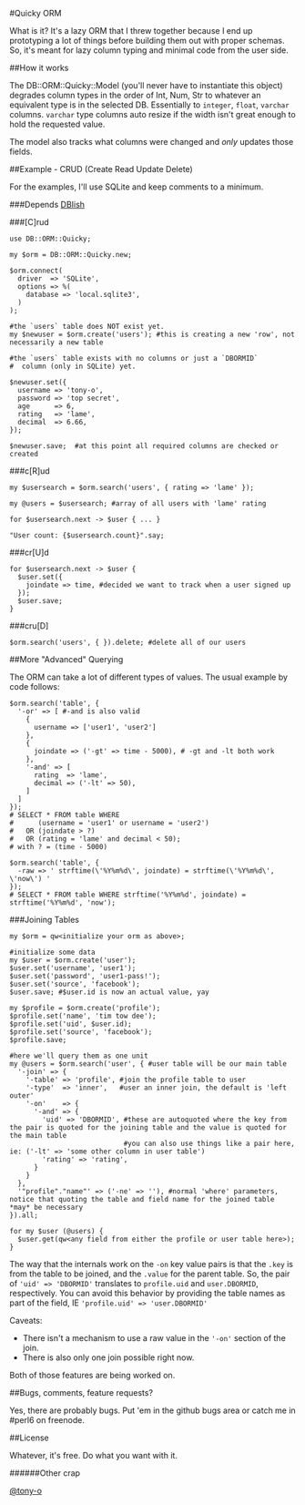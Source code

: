 #Quicky ORM

What is it?  It's a lazy ORM that I threw together because I end up prototyping a lot of things before building them out with proper schemas.  So, it's meant for lazy column typing and minimal code from the user side.

##How it works

The DB::ORM::Quicky::Model (you'll never have to instantiate this object) degrades column types in the order of Int, Num, Str to whatever an equivalent type is in the selected DB.  Essentially to `integer`, `float`, `varchar` columns.  `varchar` type columns auto resize if the width isn't great enough to hold the requested value.

The model also tracks what columns were changed and *only* updates those fields.


##Example - CRUD (Create Read Update Delete)

For the examples, I'll use SQLite and keep comments to a minimum.

###Depends
[DBIish](https://github.com/perl6/DBIish/)

###[C]rud

```perl6
use DB::ORM::Quicky;

my $orm = DB::ORM::Quicky.new;

$orm.connect(
  driver  => 'SQLite', 
  options => %( 
    database => 'local.sqlite3',
  )
);

#the `users` table does NOT exist yet.
my $newuser = $orm.create('users'); #this is creating a new 'row', not necessarily a new table 

#the `users` table exists with no columns or just a `DBORMID` 
#  column (only in SQLite) yet.

$newuser.set({
  username => 'tony-o',
  password => 'top secret',
  age      => 6,
  rating   => 'lame',
  decimal  => 6.66,
});

$newuser.save;  #at this point all required columns are checked or created
```

###c[R]ud

```perl6
my $usersearch = $orm.search('users', { rating => 'lame' });

my @users = $usersearch; #array of all users with 'lame' rating

for $usersearch.next -> $user { ... }

"User count: {$usersearch.count}".say;
```

###cr[U]d

```perl6
for $usersearch.next -> $user { 
  $user.set({ 
    joindate => time, #decided we want to track when a user signed up
  });
  $user.save;
}
```

###cru[D]

```perl6
$orm.search('users', { }).delete; #delete all of our users
```

##More "Advanced" Querying

The ORM can take a lot of different types of values.  The usual example by code follows:

```perl6
$orm.search('table', {
  '-or' => [ #-and is also valid
    { 
      username => ['user1', 'user2']
    },
    {
      joindate => ('-gt' => time - 5000), # -gt and -lt both work
    },
    '-and' => [
      rating  => 'lame',
      decimal => ('-lt' => 50),
    ]
  ]
});
# SELECT * FROM table WHERE 
#      (username = 'user1' or username = 'user2') 
#   OR (joindate > ?)
#   OR (rating = 'lame' and decimal < 50);
# with ? = (time - 5000) 

$orm.search('table', {
  -raw => ' strftime(\'%Y%m%d\', joindate) = strftime(\'%Y%m%d\', \'now\') ' 
});
# SELECT * FROM table WHERE strftime('%Y%m%d', joindate) = strftime('%Y%m%d', 'now'); 
```

###Joining Tables

```perl6
my $orm = qw<initialize your orm as above>;

#initialize some data
my $user = $orm.create('user');
$user.set('username', 'user1');
$user.set('password', 'user1-pass!');
$user.set('source', 'facebook');
$user.save; #$user.id is now an actual value, yay

my $profile = $orm.create('profile');
$profile.set('name', 'tim tow dee');
$profile.set('uid', $user.id);
$profile.set('source', 'facebook');
$profile.save;

#here we'll query them as one unit
my @users = $orm.search('user', { #user table will be our main table
  '-join' => {
    '-table' => 'profile', #join the profile table to user
    '-type'  => 'inner',   #user an inner join, the default is 'left outer'
    '-on'    => {
      '-and' => {
        'uid' => 'DBORMID', #these are autoquoted where the key from the pair is quoted for the joining table and the value is quoted for the main table
                            #you can also use things like a pair here, ie: ('-lt' => 'some other column in user table')
        'rating' => 'rating', 
      }
    }
  },
  '"profile"."name"' => ('-ne' => ''), #normal 'where' parameters, notice that quoting the table and field name for the joined table *may* be necessary
}).all;

for my $user (@users) {
  $user.get(qw<any field from either the profile or user table here>);
}
```

The way that the internals work on the `-on` key value pairs is that the `.key` is from the table to be joined, and the `.value` for the parent table. So, the pair of `'uid' => 'DBORMID'` translates to `profile.uid` and `user.DBORMID`, respectively.  You can avoid this behavior by providing the table names as part of the field, IE `'profile.uid' => 'user.DBORMID'`

Caveats:

* There isn't a mechanism to use a raw value in the `'-on'` section of the join.  
* There is also only one join possible right now.  

Both of those features are being worked on.



##Bugs, comments, feature requests? 

Yes, there are probably bugs.  Put 'em in the github bugs area or catch me in #perl6 on freenode.

##License

Whatever, it's free.  Do what you want with it.

######Other crap

[@tony-o](https://www.gittip.com/tony-o/)

